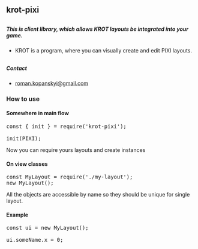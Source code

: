 ## krot-pixi
##
##### This is client library, which allows *KROT* layouts be integrated into your game.

* KROT is a program, where you can visually create and edit PIXI layouts.


##
##### Contact
* roman.kopanskyi@gmail.com

### How to use
#### Somewhere in main flow
<pre>
const { init } = require('krot-pixi');

init(PIXI);
</pre>

Now you can require yours layouts and create instances

#### On view classes
<pre>
const MyLayout = require('./my-layout');
new MyLayout();
</pre>

All the objects are accessible by name so they should be unique for single layout.

#### Example
<pre>
const ui = new MyLayout();

ui.someName.x = 0;
</pre>
